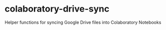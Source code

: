 # colaboratory-drive-sync
Helper functions for syncing Google Drive files into Colaboratory Notebooks
